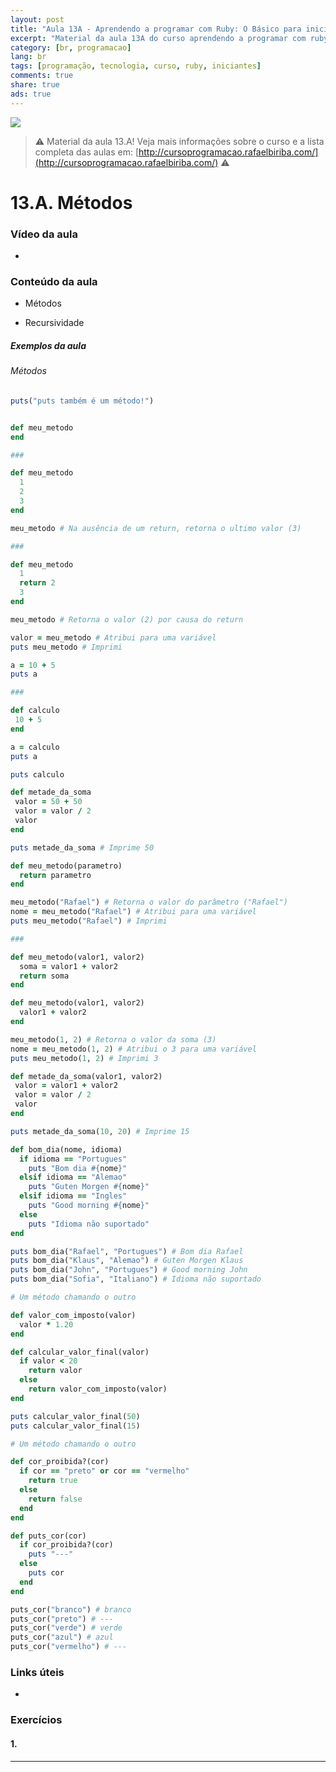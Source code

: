 ```yaml
---
layout: post
title: "Aula 13A - Aprendendo a programar com Ruby: O Básico para iniciantes"
excerpt: "Material da aula 13A do curso aprendendo a programar com ruby, o básico para iniciantes. Nunca é tarde para começar a programar! Eu criei um curso gratuito, fácil e didático voltado para iniciantes. Confira mais informações aqui nessa publicação."
category: [br, programacao]
lang: br
tags: [programação, tecnologia, curso, ruby, iniciantes]
comments: true
share: true
ads: true
---
```


![](/blog/images/curso_ruby_basico/banner-curso-ruby-13A.jpg)

> :warning: Material da aula 13.A! Veja mais informações sobre o curso e a lista completa das aulas em: [http://cursoprogramacao.rafaelbiriba.com/](http://cursoprogramacao.rafaelbiriba.com/) :warning:

# 13.A. Métodos

### Vídeo da aula

- []()

### Conteúdo da aula

- Métodos

- Recursividade

##### Exemplos da aula

###### Métodos

```ruby
puts("puts também é um método!")
```

```ruby

def meu_metodo
end

###

def meu_metodo
  1
  2
  3
end

meu_metodo # Na ausência de um return, retorna o ultimo valor (3)

###

def meu_metodo
  1
  return 2
  3
end

meu_metodo # Retorna o valor (2) por causa do return

valor = meu_metodo # Atribui para uma variável
puts meu_metodo # Imprimi
```

```ruby
a = 10 + 5
puts a

###

def calculo
 10 + 5
end

a = calculo
puts a

puts calculo
```

```ruby
def metade_da_soma
 valor = 50 + 50
 valor = valor / 2
 valor
end

puts metade_da_soma # Imprime 50
```

```ruby
def meu_metodo(parametro)
  return parametro
end

meu_metodo("Rafael") # Retorna o valor do parâmetro ("Rafael")
nome = meu_metodo("Rafael") # Atribui para uma variável
puts meu_metodo("Rafael") # Imprimi

###

def meu_metodo(valor1, valor2)
  soma = valor1 + valor2
  return soma
end

def meu_metodo(valor1, valor2)
  valor1 + valor2
end

meu_metodo(1, 2) # Retorna o valor da soma (3)
nome = meu_metodo(1, 2) # Atribui o 3 para uma variável
puts meu_metodo(1, 2) # Imprimi 3
```

```ruby
def metade_da_soma(valor1, valor2)
 valor = valor1 + valor2
 valor = valor / 2
 valor
end

puts metade_da_soma(10, 20) # Imprime 15
```

```ruby
def bom_dia(nome, idioma)
  if idioma == "Portugues"
    puts "Bom dia #{nome}"
  elsif idioma == "Alemao"
    puts "Guten Morgen #{nome}"
  elsif idioma == "Ingles"
    puts "Good morning #{nome}"
  else
    puts "Idioma não suportado"
end

puts bom_dia("Rafael", "Portugues") # Bom dia Rafael
puts bom_dia("Klaus", "Alemao") # Guten Morgen Klaus
puts bom_dia("John", "Portugues") # Good morning John
puts bom_dia("Sofia", "Italiano") # Idioma não suportado
```

```ruby
# Um método chamando o outro

def valor_com_imposto(valor)
  valor * 1.20
end

def calcular_valor_final(valor)
  if valor < 20
    return valor
  else
    return valor_com_imposto(valor)
end

puts calcular_valor_final(50)
puts calcular_valor_final(15)
```

```ruby
# Um método chamando o outro

def cor_proibida?(cor)
  if cor == "preto" or cor == "vermelho"
    return true
  else
    return false
  end
end

def puts_cor(cor)
  if cor_proibida?(cor)
    puts "---"
  else
    puts cor
  end
end

puts_cor("branco") # branco
puts_cor("preto") # ---
puts_cor("verde") # verde
puts_cor("azul") # azul
puts_cor("vermelho") # ---
```

### Links úteis

- []()

### Exercícios

#### 1.

---
